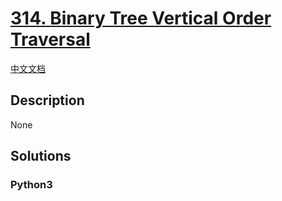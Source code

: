 # [314. Binary Tree Vertical Order Traversal](https://leetcode.com/problems/binary-tree-vertical-order-traversal)

[中文文档](/leetcode/0300-0399/0314.Binary%20Tree%20Vertical%20Order%20Traversal/README.md)

## Description

None

## Solutions

<!-- tabs:start -->

### **Python3**

```python

```

<!-- tabs:end -->
